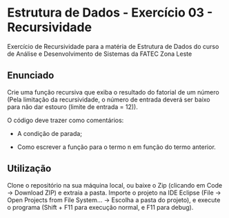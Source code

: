 # Estrutura de Dados - Exercício 03 - Recursividade

Exercício de Recursividade para a matéria de Estrutura de Dados do curso de Análise e Desenvolvimento de Sistemas da FATEC Zona Leste

## Enunciado

Crie uma função recursiva que exiba o resultado do fatorial de um número (Pela limitação da recursividade, o número de entrada deverá ser baixo para não dar estouro (limite de entrada = 12)).

O código deve trazer como comentários:

- A condição de parada;

- Como escrever a função para o termo n em função do termo anterior.

## Utilização

Clone o repositório na sua máquina local, ou baixe o Zip (clicando em Code -> Download ZIP) e extraia a pasta. Importe o projeto na IDE Eclipse (File -> Open Projects from File System... -> Escolha a pasta do projeto), e execute o programa (Shift + F11 para execução normal, e F11 para debug).
